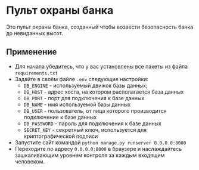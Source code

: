 # Пульт охраны банка

Это пульт охраны банка, созданный чтобы возвести безопасность банка до невиданных высот.

## Применение
- Для начала убедитесь, что у вас установлены все пакеты из файла `requirements.txt`
- Задайте в своём файле `.env` следующие настройки:
    * `DB_ENGINE` - используемый движок базы данных;
    * `DB_HOST` - адрес хоста, на котором располагается база данных
    * `DB_PORT` - порт для подключения к базе данных
    * `DB_NAME` - имя используемой базы данных
    * `DB_USER` - пользователь, от лица которого производится подключение к базе данных
    * `DB_PASSWORD` - пароль для подключения к базе данных
    * `SECRET_KEY` - секретный ключ, используется для криптографической подписи
- Запустите сайт командой `python manage.py runserver 0.0.0.0:8000`
- Переходите по адресу `0.0.0.0:8000` в браузере и наслаждайтесь зашкаливающим уровнем контроля за каждым
входящим человеком.
